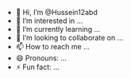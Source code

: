 - 👋 Hi, I’m @Hussein12abd
- 👀 I’m interested in ...
- 🌱 I’m currently learning ...
- 💞️ I’m looking to collaborate on ...
- 📫 How to reach me ...
- 😄 Pronouns: ...
- ⚡ Fun fact: ...

<!---
Hussein12abd/Hussein12abd is a ✨ special ✨ repository because its `README.md` (this file) appears on your GitHub profile.
You can click the Preview link to take a look at your changes.
--->
